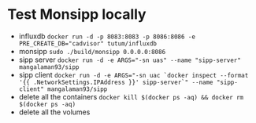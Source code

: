 # Test Monsipp locally
* influxdb `docker run -d -p 8083:8083 -p 8086:8086 -e PRE_CREATE_DB="cadvisor" tutum/influxdb`
* monsipp `sudo ./build/monsipp 0.0.0.0:8086`
* sipp server `docker run -d -e ARGS="-sn uas" --name "sipp-server" mangalaman93/sipp`
* sipp client ``docker run -d -e ARGS="-sn uac `docker inspect --format '{{ .NetworkSettings.IPAddress }}' sipp-server`" --name "sipp-client" mangalaman93/sipp``
* delete all the containers `docker kill $(docker ps -aq) && docker rm $(docker ps -aq)`
* delete all the volumes

